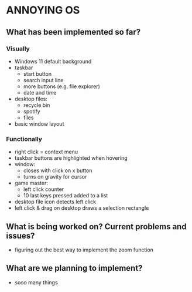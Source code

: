 # ANNOYING OS

## What has been implemented so far?

### Visually
- Windows 11 default background
- taskbar
	- start button
	- search input line
	- more buttons (e.g. file explorer)
	- date and time
- desktop files:
	- recycle bin
	- spotify
	- files
- basic window layout
### Functionally
- right click = context menu
- taskbar buttons are highlighted when hovering
- window:
	- closes with click on x button
	- turns on gravity for cursor
- game master:
	- left click counter
	- 10 last keys pressed added to a list
- desktop file icon detects left click
- left click & drag on desktop draws a selection rectangle

## What is being worked on? Current problems and issues?
- figuring out the best way to implement the zoom function

## What are we planning to implement?
- sooo many things
